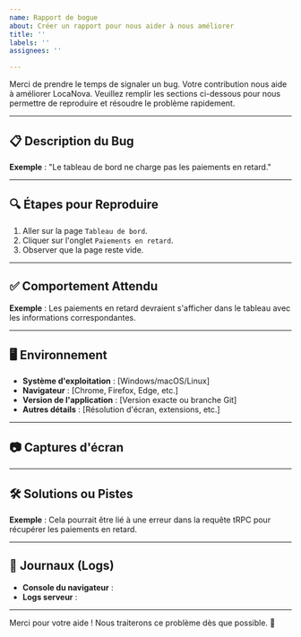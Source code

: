 ```yaml
---
name: Rapport de bogue
about: Créer un rapport pour nous aider à nous améliorer
title: ''
labels: ''
assignees: ''

---
```


Merci de prendre le temps de signaler un bug. Votre contribution nous aide à améliorer LocaNova. Veuillez remplir les sections ci-dessous pour nous permettre de reproduire et résoudre le problème rapidement.

---

## 📋 Description du Bug
<!-- Décrivez le bug de manière claire et concise. -->

**Exemple** : "Le tableau de bord ne charge pas les paiements en retard."

---

## 🔍 Étapes pour Reproduire
<!-- Fournissez les étapes détaillées pour reproduire le bug. -->

1. Aller sur la page `Tableau de bord`.
2. Cliquer sur l'onglet `Paiements en retard`.
3. Observer que la page reste vide.

---

## ✅ Comportement Attendu
<!-- Décrivez ce que vous pensez que l'application devrait faire. -->

**Exemple** : Les paiements en retard devraient s'afficher dans le tableau avec les informations correspondantes.

---

## 🖥️ Environnement
<!-- Fournissez des informations sur l'environnement dans lequel le bug s'est produit. -->

- **Système d'exploitation** : [Windows/macOS/Linux]
- **Navigateur** : [Chrome, Firefox, Edge, etc.]
- **Version de l'application** : [Version exacte ou branche Git]
- **Autres détails** : [Résolution d'écran, extensions, etc.]

---

## 📷 Captures d'écran
<!-- Ajoutez des captures d'écran ou des vidéos pour aider à comprendre le problème. -->

---

## 🛠️ Solutions ou Pistes
<!-- Si vous avez des idées pour résoudre le problème, mentionnez-les ici. -->

**Exemple** : Cela pourrait être lié à une erreur dans la requête tRPC pour récupérer les paiements en retard.

---

## 📂 Journaux (Logs)
<!-- Fournissez les journaux pertinents si possible. -->

- **Console du navigateur** : 
- **Logs serveur** : 

---

Merci pour votre aide ! Nous traiterons ce problème dès que possible. 🙏
